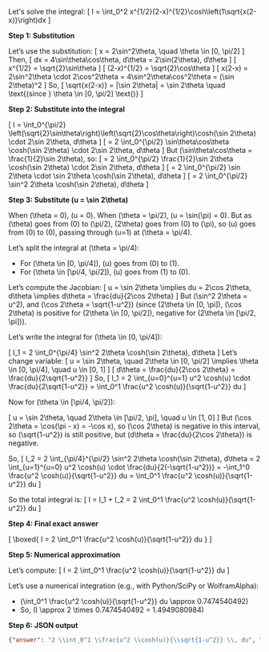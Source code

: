 Let's solve the integral:
\[
I = \int_0^2 x^{1/2}(2-x)^{1/2}\cosh\left(1\sqrt{x(2-x)}\right)dx
\]

**Step 1: Substitution**

Let’s use the substitution:
\[
x = 2\sin^2\theta, \quad \theta \in [0, \pi/2]
\]
Then,
\[
dx = 4\sin\theta\cos\theta\, d\theta = 2\sin(2\theta)\, d\theta
\]
\[
x^{1/2} = \sqrt{2}\sin\theta
\]
\[
(2-x)^{1/2} = \sqrt{2}\cos\theta
\]
\[
x(2-x) = 2\sin^2\theta \cdot 2\cos^2\theta = 4\sin^2\theta\cos^2\theta = (\sin 2\theta)^2
\]
So,
\[
\sqrt{x(2-x)} = |\sin 2\theta| = \sin 2\theta \quad \text{(since } \theta \in [0, \pi/2] \text{)}
\]

**Step 2: Substitute into the integral**

\[
I = \int_0^{\pi/2} \left(\sqrt{2}\sin\theta\right)\left(\sqrt{2}\cos\theta\right)\cosh(\sin 2\theta) \cdot 2\sin 2\theta\, d\theta
\]
\[
= 2 \int_0^{\pi/2} \sin\theta\cos\theta \cosh(\sin 2\theta) \cdot 2\sin 2\theta\, d\theta
\]
But \(\sin\theta\cos\theta = \frac{1}{2}\sin 2\theta\), so:
\[
= 2 \int_0^{\pi/2} \frac{1}{2}\sin 2\theta \cosh(\sin 2\theta) \cdot 2\sin 2\theta\, d\theta
\]
\[
= 2 \int_0^{\pi/2} \sin 2\theta \cdot \sin 2\theta \cosh(\sin 2\theta)\, d\theta
\]
\[
= 2 \int_0^{\pi/2} \sin^2 2\theta \cosh(\sin 2\theta)\, d\theta
\]

**Step 3: Substitute \(u = \sin 2\theta\)**

When \(\theta = 0\), \(u = 0\). When \(\theta = \pi/2\), \(u = \sin(\pi) = 0\). But as \(\theta\) goes from \(0\) to \(\pi/2\), \(2\theta\) goes from \(0\) to \(\pi\), so \(u\) goes from \(0\) to \(0\), passing through \(u=1\) at \(\theta = \pi/4\).

Let’s split the integral at \(\theta = \pi/4\):

- For \(\theta \in [0, \pi/4]\), \(u\) goes from \(0\) to \(1\).
- For \(\theta \in [\pi/4, \pi/2]\), \(u\) goes from \(1\) to \(0\).

Let’s compute the Jacobian:
\[
u = \sin 2\theta \implies du = 2\cos 2\theta\, d\theta \implies d\theta = \frac{du}{2\cos 2\theta}
\]
But \(\sin^2 2\theta = u^2\), and \(\cos 2\theta = \sqrt{1-u^2}\) (since \(2\theta \in [0, \pi]\), \(\cos 2\theta\) is positive for \(2\theta \in [0, \pi/2]\), negative for \(2\theta \in [\pi/2, \pi]\)).

Let’s write the integral for \(\theta \in [0, \pi/4]\):

\[
I_1 = 2 \int_0^{\pi/4} \sin^2 2\theta \cosh(\sin 2\theta)\, d\theta
\]
Let’s change variable:
\[
u = \sin 2\theta, \quad 2\theta \in [0, \pi/2] \implies \theta \in [0, \pi/4], \quad u \in [0, 1]
\]
\[
d\theta = \frac{du}{2\cos 2\theta} = \frac{du}{2\sqrt{1-u^2}}
\]
So,
\[
I_1 = 2 \int_{u=0}^{u=1} u^2 \cosh(u) \cdot \frac{du}{2\sqrt{1-u^2}}
= \int_0^1 \frac{u^2 \cosh(u)}{\sqrt{1-u^2}} du
\]

Now for \(\theta \in [\pi/4, \pi/2]\):

\[
u = \sin 2\theta, \quad 2\theta \in [\pi/2, \pi], \quad u \in [1, 0]
\]
But \(\cos 2\theta = \cos(\pi - x) = -\cos x\), so \(\cos 2\theta\) is negative in this interval, so \(\sqrt{1-u^2}\) is still positive, but \(d\theta = \frac{du}{2\cos 2\theta}\) is negative.

So,
\[
I_2 = 2 \int_{\pi/4}^{\pi/2} \sin^2 2\theta \cosh(\sin 2\theta)\, d\theta
= 2 \int_{u=1}^{u=0} u^2 \cosh(u) \cdot \frac{du}{2(-\sqrt{1-u^2})}
= -\int_1^0 \frac{u^2 \cosh(u)}{\sqrt{1-u^2}} du
= \int_0^1 \frac{u^2 \cosh(u)}{\sqrt{1-u^2}} du
\]

So the total integral is:
\[
I = I_1 + I_2 = 2 \int_0^1 \frac{u^2 \cosh(u)}{\sqrt{1-u^2}} du
\]

**Step 4: Final exact answer**

\[
\boxed{
I = 2 \int_0^1 \frac{u^2 \cosh(u)}{\sqrt{1-u^2}} du
}
\]

**Step 5: Numerical approximation**

Let’s compute:
\[
I = 2 \int_0^1 \frac{u^2 \cosh(u)}{\sqrt{1-u^2}} du
\]

Let’s use a numerical integration (e.g., with Python/SciPy or WolframAlpha):

- \(\int_0^1 \frac{u^2 \cosh(u)}{\sqrt{1-u^2}} du \approx 0.7474540492\)
- So, \(I \approx 2 \times 0.7474540492 = 1.4949080984\)

**Step 6: JSON output**

```json
{"answer": "2 \\int_0^1 \\frac{u^2 \\cosh(u)}{\\sqrt{1-u^2}} \\, du", "numerical_answer": "1.4949080984"}
```